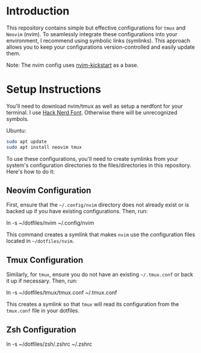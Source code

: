 # Introduction

This repository contains simple but effective configurations for `tmux` and `Neovim` (nvim). To seamlessly integrate these configurations into your environment, I recommend using symbolic links (symlinks). This approach allows you to keep your configurations version-controlled and easily update them.

Note:
The nvim config uses [nvim-kickstart](https://github.com/nvim-lua/kickstart.nvim) as a base.

# Setup Instructions

You'll need to download nvim/tmux as well as setup a nerdfont for your terminal. I use [Hack Nerd Font](https://www.nerdfonts.com/font-downloads). Otherwise there will be unrecognized symbols.

Ubuntu:

```bash
sudo apt update
sudo apt install neovim tmux
```



To use these configurations, you'll need to create symlinks from your system's configuration directories to the files/directories in this repository. Here's how to do it:

## Neovim Configuration

First, ensure that the `~/.config/nvim` directory does not already exist or is backed up if you have existing configurations. Then, run:


ln -s ~/dotfiles/nvim ~/.config/nvim


This command creates a symlink that makes `nvim` use the configuration files located in `~/dotfiles/nvim`.

## Tmux Configuration

Similarly, for `tmux`, ensure you do not have an existing `~/.tmux.conf` or back it up if necessary. Then, run:

ln -s ~/dotfiles/tmux/tmux.conf ~/.tmux.conf


This creates a symlink so that `tmux` will read its configuration from the `tmux.conf` file in your dotfiles.

## Zsh Configuration

ln -s ~/dotfiles/zsh/.zshrc ~/.zshrc



